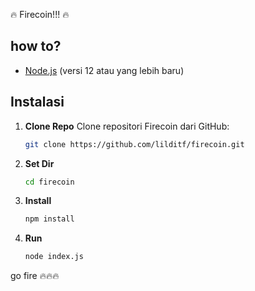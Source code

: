 🔥 Firecoin!!! 🔥
## how to?


- [Node.js](https://nodejs.org/) (versi 12 atau yang lebih baru)

## Instalasi

1. **Clone Repo**
   Clone repositori Firecoin dari GitHub:
   ```bash
   git clone https://github.com/lilditf/firecoin.git
2. **Set Dir**
   ```bash
   cd firecoin
3. **Install**
   ```bash
   npm install
4. **Run**
   ```bash
   node index.js
go fire 🔥🔥🔥
